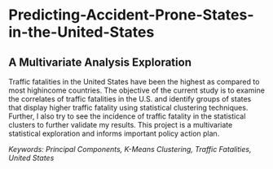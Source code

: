 # Predicting-Accident-Prone-States-in-the-United-States
## A Multivariate Analysis Exploration

Traffic fatalities in the United States have been the highest as compared to most highincome countries. The objective of the current study is to examine the correlates of traffic fatalities in the U.S. and identify groups of states that display higher traffic fatality using statistical clustering techniques. Further, I also try to see the incidence of traffic fatality in the statistical clusters to further validate my results. This project is a multivariate statistical exploration and informs important policy action plan. 

*Keywords: Principal Components, K-Means Clustering, Traffic Fatalities, United States*
